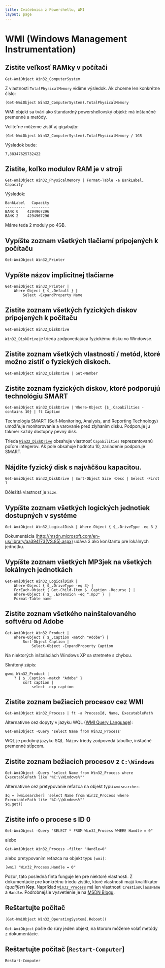 ```yaml
---
title: Cvičebnica z Powershellu, WMI
layout: page
---
```


WMI (Windows Management Instrumentation)
=========================================
Zistite veľkosť RAMky v počítači
--------------------------------

	Get-WmiObject Win32_ComputerSystem

Z vlastnosti `TotalPhysicalMemory` vidíme výsledok. Ak chceme len konkrétne číslo:

	(Get-WmiObject Win32_ComputerSystem).TotalPhysicalMemory

WMI objekt sa tvári ako štandardný powershellovský objekt: má inštančné premenné a metódy.

Voliteľne môžeme zistiť aj gigabajty:

	(Get-WmiObject Win32_ComputerSystem).TotalPhysicalMemory / 1GB

Výsledok bude:

	7,88347625732422

Zistite, koľko modulov RAM je v stroji
--------------------------------------

	Get-WmiObject Win32_PhysicalMemory | Format-Table -a BankLabel, Capacity

Výsledok:

	BankLabel   Capacity
	---------   --------
	BANK 0    4294967296
	BANK 2    4294967296

Máme teda 2 moduly po 4GB.

Vypíšte zoznam všetkých tlačiarní pripojených k počítaču
-------------------------------------------

	Get-WmiObject Win32_Printer

Vypíšte názov implicitnej tlačiarne
-------------------------------------------

	Get-WmiObject Win32_Printer | 
	    Where-Object { $_.Default } | 
	        Select -ExpandProperty Name

Zistite zoznam všetkých fyzických diskov pripojených k počítaču
-------------------------------------------
	
	Get-WmiObject Win32_DiskDrive

`Win32_DiskDrive` je trieda zodpovedajúca fyzickému disku vo Windowse.

Zistite zoznam všetkých vlastností / metód, ktoré možno zistiť o fyzických diskoch.
-------------------------------------------

	Get-WmiObject Win32_DiskDrive | Get-Member

Zistite zoznam fyzických diskov, ktoré podporujú technológiu SMART
-------------------------------------------

	Get-WmiObject Win32_DiskDrive | Where-Object {$_.Capabilities -contains 10} | ft Caption

Technológia SMART (Self-Monitoring, Analysis, and Reporting Technology)
umožňuje monitorovanie a varovanie pred zlyhaním disku. Podporuje ju
takmer každý dostupný pevný disk.

Trieda [`Win32_DiskDrive`](http://msdn.microsoft.com/en-us/library/aa394132%28v=VS.85%29.aspx#properties) obsahuje vlastnosť `Capabilities` reprezentovanú poľom integerov. Ak pole obsahuje hodnotu 10, zariadenie podporuje SMART.

Nájdite fyzický disk s najväčšou kapacitou.
-------------------------------------------

	Get-WmiObject Win32_DiskDrive | Sort-Object Size -Desc | Select -First 1

Dôležitá vlastnosť je `Size`.

Vypíšte zoznam všetkých logických jednotiek dostupných v systéme
----------------------------------------------------------------

	Get-WmiObject Win32_LogicalDisk | Where-Object { $_.DriveType -eq 3 }

Dokumentácia
(http://msdn.microsoft.com/en-us/library/aa394173(VS.85).aspx) udáva 3
ako konštantu pre lokálnych jednotku.

Vypíšte zoznam všetkých MP3jek na všetkých lokálnych jednotkách
---------------------------------------------------------------

	Get-WmiObject Win32_LogicalDisk |  
	    Where-Object { $_.DriveType -eq 3} | 
	    ForEach-Object { Get-Child-Item $_.Caption -Recurse } | 
	    Where-Object { $_ .Extension -eq ".mp3" }  |
	    Format-Table name


Zistite zoznam všetkého nainštalovaného softvéru od Adobe
-------------------------------------------
	
	Get-WmiObject Win32_Product | 
	    Where-Object { $_.Caption -match "Adobe"} | 
	        Sort-Object Caption | 
	            Select-Object -ExpandProperty Caption

Na niektorých inštaláciách Windows XP sa stretnete s chybou.

Skrátený zápis:
    
    gwmi Win32_Product | 
        ? { $_.Caption -match "Adobe" }
            sort caption |
                select -exp caption

Zistite zoznam bežiacich procesov cez WMI
-----------------------------------------

	Get-WmiObject Win32_Process | ft -a ProcessId, Name, ExecutablePath

Alternatívne cez dopyty v jazyku WQL ([WMI Query Language](http://msdn.microsoft.com/en-us/library/aa392902(v=vs.85).aspx)):

	Get-WmiObject -Query 'select Name from Win32_Process'

WQL je podobný jazyku SQL. Názov triedy zodpovedá tabuľke, inštačné premenné stĺpcom.

Zistite zoznam bežiacich procesov z `C:\Windows`
------------------------------------------------

	Get-WmiObject -Query 'select Name from Win32_Process where ExecutablePath like "%C:\\Windows%"'

Alternatívne cez pretypovanie reťazca na objekt typu `wmisearcher`:

	$q = [wmisearcher] 'select Name from Win32_Process where ExecutablePath like "%C:\\Windows%"'
	$q.get()

Zistite info o procese s ID 0
------------------------------

	Get-WmiObject -Query "SELECT * FROM Win32_Process WHERE Handle = 0"

alebo 

	Get-WmiObject Win32_Process -filter "Handle=0"

alebo pretypovaním reťazca na objekt typu `[wmi]`:

	[wmi] "Win32_Process.Handle = 0"

Pozor, táto posledná finta funguje len pre niektoré vlastnosti. Z dokumentácie pre konkrétnu triedu zistite, ktoré vlastnosti majú kvalifikátor (*qualifier*) **Key**. Napríklad [`Win32_Process`]((http://msdn.microsoft.com/en-us/library/aa394372%28v=vs.85%29.aspx)) má len vlastnosti `CreationClassName` a `Handle`. Podrobnejšie vysvetlenie je na [MSDN Blogu](http://blogs.msdn.com/b/powershell/archive/2008/04/15/wmi-object-identifiers-and-keys.aspx).

Reštartujte počítač
-------------------------------------------
	
	(Get-WmiObject Win32_OperatingSystem).Reboot()

`Get-WmiObject` pošle do rúry jeden objekt, na ktorom môžeme volať metódy z dokumentácie.

Reštartujte počítač [`Restart-Computer`]
----------------------------------------

	Restart-Computer